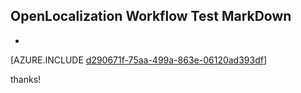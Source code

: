 ## OpenLocalization Workflow Test MarkDown
* 

[AZURE.INCLUDE [d290671f-75aa-499a-863e-06120ad393df](calleeMd1.md)]

 
thanks!